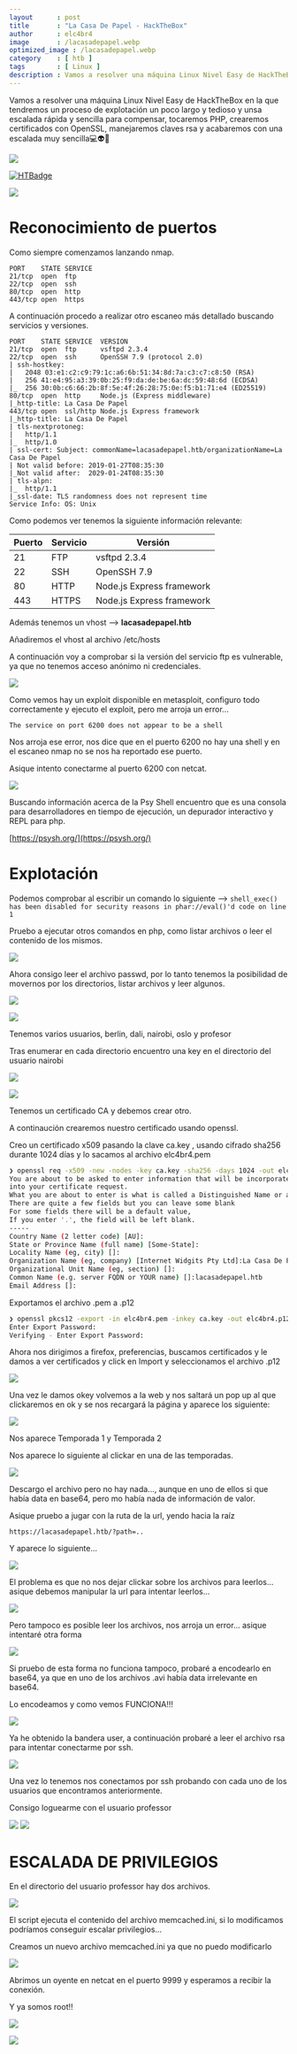 ```yaml
---
layout      : post
title       : "La Casa De Papel - HackTheBox"
author      : elc4br4
image       : /lacasadepapel.webp
optimized_image : /lacasadepapel.webp
category    : [ htb ]
tags        : [ Linux ]
description : Vamos a resolver una máquina Linux Nivel Easy de HackTheBox en la que tendremos un proceso de explotación un poco largo y tedioso y unsa escalada rápida y sencilla para compensar, tocaremos PHP, crearemos certificados con OpenSSL, manejaremos claves rsa y acabaremos con una escalada muy sencilla💻👽👾
---
```


Vamos a resolver una máquina Linux Nivel Easy de HackTheBox en la que tendremos un proceso de explotación un poco largo y tedioso y unsa escalada rápida y sencilla para compensar, tocaremos PHP, crearemos certificados con OpenSSL, manejaremos claves rsa y acabaremos con una escalada muy sencilla💻👽👾

![](/assets/images/HTB/LaCasaDePapel-Hackthebox/rating-lacasadepapel.png)

[![HTBadge](https://www.hackthebox.eu/badge/image/533771)](https://www.hackthebox.com/home/users/profile/533771)

![](/assets/images/HTB/LaCasaDePapel-Hackthebox/al-lio.gif)


# Reconocimiento de puertos

Como siempre comenzamos lanzando nmap.

```nmap
PORT    STATE SERVICE
21/tcp  open  ftp
22/tcp  open  ssh
80/tcp  open  http
443/tcp open  https
```

A continuación procedo a realizar otro escaneo más detallado buscando servicios y versiones.

```nmap
PORT    STATE SERVICE  VERSION
21/tcp  open  ftp      vsftpd 2.3.4
22/tcp  open  ssh      OpenSSH 7.9 (protocol 2.0)
| ssh-hostkey: 
|   2048 03:e1:c2:c9:79:1c:a6:6b:51:34:8d:7a:c3:c7:c8:50 (RSA)
|   256 41:e4:95:a3:39:0b:25:f9:da:de:be:6a:dc:59:48:6d (ECDSA)
|_  256 30:0b:c6:66:2b:8f:5e:4f:26:28:75:0e:f5:b1:71:e4 (ED25519)
80/tcp  open  http     Node.js (Express middleware)
|_http-title: La Casa De Papel
443/tcp open  ssl/http Node.js Express framework
|_http-title: La Casa De Papel
| tls-nextprotoneg: 
|   http/1.1
|_  http/1.0
| ssl-cert: Subject: commonName=lacasadepapel.htb/organizationName=La Casa De Papel
| Not valid before: 2019-01-27T08:35:30
|_Not valid after:  2029-01-24T08:35:30
| tls-alpn: 
|_  http/1.1
|_ssl-date: TLS randomness does not represent time
Service Info: OS: Unix
```

Como podemos ver tenemos la siguiente información relevante:

| Puerto | Servicio | Versión |
| ------ | -------- | ------- |
| 21     | FTP      | vsftpd 2.3.4 | 
| 22     | SSH      | OpenSSH 7.9 |
| 80     | HTTP     | Node.js Express framework |
| 443    | HTTPS    | Node.js Express framework |


Además tenemos un vhost --> **lacasadepapel.htb**


Añadiremos el vhost al archivo /etc/hosts

A continuación voy a comprobar si la versión del servicio ftp es vulnerable, ya que no tenemos acceso anónimo ni credenciales.


![](/assets/images/HTB/LaCasaDePapel-Hackthebox/searchsploit.png)


Como vemos hay un exploit disponible en metasploit, configuro todo correctamente y ejecuto el exploit, pero me arroja un error...

`The service on port 6200 does not appear to be a shell`

Nos arroja ese error, nos dice que en el puerto 6200 no hay una shell y en el escaneo nmap no se nos ha reportado ese puerto.

Asique intento conectarme al puerto 6200 con netcat.

![](/assets/images/HTB/LaCasaDePapel-Hackthebox/shellpsy.png)


Buscando información acerca de la Psy Shell encuentro que es una consola para desarrolladores en tiempo de ejecución, un depurador interactivo y REPL para php.

[https://psysh.org/](https://psysh.org/)

# Explotación

Podemos comprobar al escribir un comando lo siguiente --> `shell_exec() has been disabled for security reasons in phar://eval()'d code on line 1`

Pruebo a ejecutar otros comandos en php, como listar archivos o leer el contenido de los mismos.

![](/assets/images/HTB/LaCasaDePapel-Hackthebox/shellpsy2.png)


Ahora consigo leer el archivo passwd, por lo tanto tenemos la posibilidad de movernos por los directorios, listar archivos y leer algunos.

![](/assets/images/HTB/LaCasaDePapel-Hackthebox/shellpsy3.png)


![](/assets/images/HTB/LaCasaDePapel-Hackthebox/shellpsy4.png)


Tenemos varios usuarios, berlin, dali, nairobi, oslo y profesor

Tras enumerar en cada directorio encuentro una key en el directorio del usuario nairobi


![](/assets/images/HTB/LaCasaDePapel-Hackthebox/shellpsy5.png)


![](/assets/images/HTB/LaCasaDePapel-Hackthebox/shellpsy6.png)


Tenemos un certificado CA y debemos crear otro.

A continaución crearemos nuestro certificado usando openssl.

Creo un certificado x509 pasando la clave ca.key , usando cifrado sha256 durante 1024 días y lo sacamos al archivo elc4br4.pem 

```bash
❯ openssl req -x509 -new -nodes -key ca.key -sha256 -days 1024 -out elc4br4.pem
You are about to be asked to enter information that will be incorporated
into your certificate request.
What you are about to enter is what is called a Distinguished Name or a DN.
There are quite a few fields but you can leave some blank
For some fields there will be a default value,
If you enter '.', the field will be left blank.
-----
Country Name (2 letter code) [AU]:
State or Province Name (full name) [Some-State]:
Locality Name (eg, city) []:
Organization Name (eg, company) [Internet Widgits Pty Ltd]:La Casa De Papel
Organizational Unit Name (eg, section) []:
Common Name (e.g. server FQDN or YOUR name) []:lacasadepapel.htb
Email Address []:
```

Exportamos el archivo .pem a .p12

```bash
❯ openssl pkcs12 -export -in elc4br4.pem -inkey ca.key -out elc4br4.p12
Enter Export Password:
Verifying - Enter Export Password:
```
Ahora nos dirigimos a firefox, preferencias, buscamos certificados y le damos a ver certificados y click en Import y seleccionamos el archivo .p12

![](/assets/images/HTB/LaCasaDePapel-Hackthebox/certificado2.png)


Una vez le damos okey volvemos a la web y nos saltará un pop up al que clickaremos en ok y se nos recargará la página y aparece los siguiente:

![](/assets/images/HTB/LaCasaDePapel-Hackthebox/web1.png)
 
 Nos aparece Temporada 1 y Temporada 2 

Nos aparece lo siguiente al clickar en una de las temporadas.

![](/assets/images/HTB/LaCasaDePapel-Hackthebox/web2.png)

Descargo el archivo pero no hay nada..., aunque en uno de ellos si que había data en base64, pero mo había nada de información de valor.

Asique pruebo a jugar con la ruta de la url, yendo hacia la raíz

`https://lacasadepapel.htb/?path=..`

Y aparece lo siguiente...

![](/assets/images/HTB/LaCasaDePapel-Hackthebox/web3.png)


El problema es que no nos dejar clickar sobre los archivos para leerlos... asique debemos manipular la url para intentar leerlos...

![](/assets/images/HTB/LaCasaDePapel-Hackthebox/web4.png)


Pero tampoco es posible leer los archivos, nos arroja un error... asique intentaré otra forma


![](/assets/images/HTB/LaCasaDePapel-Hackthebox/curl1.png)


Si pruebo de esta forma no funciona tampoco, probaré a encodearlo en base64, ya que en uno de los archivos .avi había data irrelevante en base64.

Lo encodeamos y como vemos FUNCIONA!!!

![](/assets/images/HTB/LaCasaDePapel-Hackthebox/user.png)

Ya he obtenido la bandera user, a continuación probaré a leer el archivo rsa para intentar conectarme por ssh.

![](/assets/images/HTB/LaCasaDePapel-Hackthebox/curl2.png)


Una vez lo tenemos nos conectamos por ssh probando con cada uno de los usuarios que encontramos anteriormente.

Consigo loguearme con el usuario professor

![](/assets/images/HTB/LaCasaDePapel-Hackthebox/ssh.png)
![](/assets/images/HTB/LaCasaDePapel-Hackthebox/professor.gif)


# ESCALADA DE PRIVILEGIOS

En el directorio del usuario professor hay dos archivos.  

![](/assets/images/HTB/LaCasaDePapel-Hackthebox/escalada1.png)


El script ejecuta el contenido del archivo memcached.ini, si lo modificamos podríamos conseguir escalar privilegios...

Creamos un nuevo archivo memcached.ini ya que no puedo modificarlo

![](/assets/images/HTB/LaCasaDePapel-Hackthebox/escalada2.png)


Abrimos un oyente en netcat en el puerto 9999 y esperamos a recibir la conexión.

Y ya somos root!! 

![](/assets/images/HTB/LaCasaDePapel-Hackthebox/root.png)

![](/assets/images/HTB/LaCasaDePapel-Hackthebox/denver.gif)
